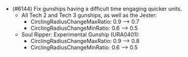 - (#6144) Fix gunships having a difficult time engaging quicker units.
    - All Tech 2 and Tech 3 gunships, as well as the Jester:
        - CirclingRadiusChangeMaxRatio: 0.9 --> 0.7
        - CirclingRadiusChangeMinRatio: 0.6 --> 0.5
    - Soul Ripper: Experimental Gunship (URA0401):
        - CirclingRadiusChangeMaxRatio: 0.9 --> 0.8
        - CirclingRadiusChangeMinRatio: 0.6 --> 0.5
    